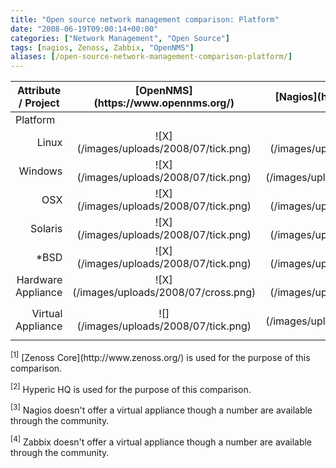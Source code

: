 ```yaml
---
title: "Open source network management comparison: Platform"
date: "2008-06-19T09:00:14+00:00"
categories: ["Network Management", "Open Source"]
tags: [nagios, Zenoss, Zabbix, "OpenNMS"]
aliases: [/open-source-network-management-comparison-platform/]
---
```


<table class="attribute-tbl" border="0">
<thead>
<tr align="center">
<th>Attribute / Project</th>
<th>[OpenNMS](https://www.opennms.org/)</th>
<th>[Nagios](http://www.nagios.org/)</th>
<th>[Zenoss](http://www.zenoss.org/) <sup>[1]</sup></th>
<th>Hyperic <sup>[2]</sup></th>
<th>[Zabbix](http://www.zabbix.com/)</th>
</tr>
</thead>
<tbody>
<tr class="group-ttl">
<td colspan="6">Platform</td>
</tr>
<tr class="odd" align="center">
<td align="right">Linux</td>
<td>![X](/images/uploads/2008/07/tick.png)</td>
<td>![X](/images/uploads/2008/07/tick.png)</td>
<td>![X](/images/uploads/2008/07/tick.png)</td>
<td>![X](/images/uploads/2008/07/tick.png)</td>
<td>![X](/images/uploads/2008/07/tick.png)</td>
</tr>
<tr align="center">
<td align="right">Windows</td>
<td>![X](/images/uploads/2008/07/tick.png)</td>
<td>![](/images/uploads/2008/07/cross.png)</td>
<td>![](/images/uploads/2008/07/cross.png)</td>
<td>![X](/images/uploads/2008/07/tick.png)</td>
<td>![](/images/uploads/2008/07/cross.png)</td>
</tr>
<tr class="odd" align="center">
<td align="right">OSX</td>
<td>![X](/images/uploads/2008/07/tick.png)</td>
<td>![X](/images/uploads/2008/07/tick.png)</td>
<td>![X](/images/uploads/2008/07/tick.png)</td>
<td>![X](/images/uploads/2008/07/tick.png)</td>
<td>![X](/images/uploads/2008/07/tick.png)</td>
</tr>
<tr align="center">
<td align="right">Solaris</td>
<td>![X](/images/uploads/2008/07/tick.png)</td>
<td>![X](/images/uploads/2008/07/tick.png)</td>
<td>![X](/images/uploads/2008/07/tick.png)</td>
<td>![X](/images/uploads/2008/07/tick.png)</td>
<td>![X](/images/uploads/2008/07/tick.png)</td>
</tr>
<tr class="odd" align="center">
<td align="right">*BSD</td>
<td>![X](/images/uploads/2008/07/tick.png)</td>
<td>![X](/images/uploads/2008/07/tick.png)</td>
<td>![X](/images/uploads/2008/07/tick.png)</td>
<td>![X](/images/uploads/2008/07/tick.png)</td>
<td>![X](/images/uploads/2008/07/tick.png)</td>
</tr>
<tr align="center">
<td align="right">Hardware Appliance</td>
<td>![X](/images/uploads/2008/07/cross.png)</td>
<td>![](/images/uploads/2008/07/tick.png)</td>
<td>![](/images/uploads/2008/07/tick.png)</td>
<td>![X](/images/uploads/2008/07/cross.png)</td>
<td>![X](/images/uploads/2008/07/cross.png)</td>
</tr>
<tr align="center">
<td align="right">Virtual Appliance</td>
<td>![](/images/uploads/2008/07/tick.png)</td>
<td>![X](/images/uploads/2008/07/cross.png) <sup>[3]</sup></td>
<td>![](/images/uploads/2008/07/tick.png)</td>
<td>![](/images/uploads/2008/07/tick.png)</td>
<td>![X](/images/uploads/2008/07/cross.png) <sup>[4]</sup></td>
</tr>
</tbody></table>
<sup>[1]</sup> [Zenoss Core](http://www.zenoss.org/) is used for the purpose of this comparison.

<sup>[2]</sup> Hyperic HQ is used for the purpose of this comparison.

<sup>[3]</sup> Nagios doesn't offer a virtual appliance though a number are available through the community.

<sup>[4]</sup> Zabbix doesn't offer a virtual appliance though a number are available through the community.
